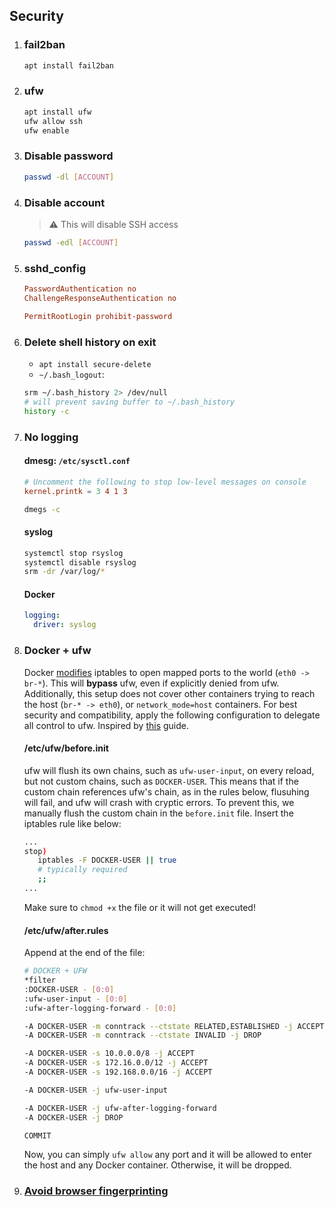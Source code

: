## Security

1. ### fail2ban

   ```sh
   apt install fail2ban
   ```

2. ### ufw

   ```sh
   apt install ufw
   ufw allow ssh
   ufw enable
   ```

3. ### Disable password

   ```sh
   passwd -dl [ACCOUNT]
   ```

4. ### Disable account

   > :warning: This will disable SSH access

   ```sh
   passwd -edl [ACCOUNT]
   ```

5. ### sshd_config

   ```conf
   PasswordAuthentication no
   ChallengeResponseAuthentication no

   PermitRootLogin prohibit-password
   ```

6. ### Delete shell history on exit

   - `apt install secure-delete`
   - `~/.bash_logout`:

   ```bash
   srm ~/.bash_history 2> /dev/null
   # will prevent saving buffer to ~/.bash_history
   history -c
   ```

7. ### No logging

   #### dmesg: `/etc/sysctl.conf `

   ```conf
   # Uncomment the following to stop low-level messages on console
   kernel.printk = 3 4 1 3
   ```

   ```bash
   dmegs -c
   ```

   #### syslog

   ```bash
   systemctl stop rsyslog
   systemctl disable rsyslog
   srm -dr /var/log/*
   ```

   #### Docker

   ```yaml
   logging:
     driver: syslog
   ```

8. ### Docker + ufw

   Docker [modifies](https://docs.docker.com/network/iptables/) iptables to open mapped ports to the world (`eth0 -> br-*`). This will **bypass** ufw, even if explicitly denied from ufw. Additionally, this setup does not cover other containers trying to reach the host (`br-* -> eth0`), or `network_mode=host` containers. For best security and compatibility, apply the following configuration to delegate all control to ufw. Inspired by [this](https://p1ngouin.com/posts/how-to-manage-iptables-rules-with-ufw-and-docker) guide.

   #### /etc/ufw/before.init

   ufw will flush its own chains, such as `ufw-user-input`, on every reload, but not custom chains, such as `DOCKER-USER`. This means that if the custom chain references ufw's chain, as in the rules below, flusuhing will fail, and ufw will crash with cryptic errors. To prevent this, we manually flush the custom chain in the `before.init` file. Insert the iptables rule like below:

   ```bash
   ...
   stop)
      iptables -F DOCKER-USER || true
      # typically required
      ;;
   ...
   ```

   Make sure to `chmod +x` the file or it will not get executed!

   #### /etc/ufw/after.rules

   Append at the end of the file:

   ```bash
   # DOCKER + UFW
   *filter
   :DOCKER-USER - [0:0]
   :ufw-user-input - [0:0]
   :ufw-after-logging-forward - [0:0]

   -A DOCKER-USER -m conntrack --ctstate RELATED,ESTABLISHED -j ACCEPT
   -A DOCKER-USER -m conntrack --ctstate INVALID -j DROP

   -A DOCKER-USER -s 10.0.0.0/8 -j ACCEPT
   -A DOCKER-USER -s 172.16.0.0/12 -j ACCEPT
   -A DOCKER-USER -s 192.168.0.0/16 -j ACCEPT

   -A DOCKER-USER -j ufw-user-input

   -A DOCKER-USER -j ufw-after-logging-forward
   -A DOCKER-USER -j DROP

   COMMIT
   ```

   Now, you can simply `ufw allow` any port and it will be allowed to enter the host and any Docker container. Otherwise, it will be dropped.

9. ### [Avoid browser fingerprinting](https://github.com/ViRb3/poweruser/blob/master/Windows/Security.md#avoid-browser-fingerprinting)
